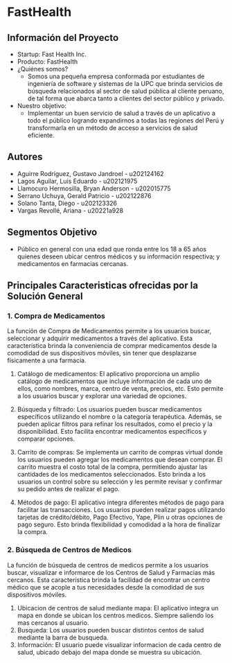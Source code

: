 # FastHealth

## Información del Proyecto

+ Startup: Fast Health Inc.
+ Producto: FastHealth
+ ¿Quiénes somos?
  - Somos una pequeña empresa conformada por estudiantes de ingeniería de software y sistemas de la UPC que brinda servicios de búsqueda relacionados al sector de salud pública al cliente peruano, de tal forma que abarca tanto a clientes del sector público y privado.
+ Nuestro objetivo:
  - Implementar un buen servicio de salud a través de un aplicativo a todo el público logrando expandirnos a todas las regiones del Perú y transformarla en un método de acceso a servicios de salud eficiente.

## Autores

+ Aguirre Rodríguez, Gustavo Jandroel - u202124162
+ Lagos Aguilar, Luis Eduardo - u202121975
+ Llamocuro Hermosilla, Bryan Anderson - u202015775
+ Serrano Uchuya, Gerald Patricio - u202122876
+ Solano Tanta, Diego - u202123326
+ Vargas Revollé, Ariana - u20221a928

## Segmentos Objetivo

+ Público en general con una edad que ronda entre los 18 a 65 años quienes deseen ubicar centros médicos y su información respectiva; y medicamentos en farmacias cercanas.

## Principales Caracteristicas ofrecidas por la Solución General

### 1. Compra de Medicamentos
La función de Compra de Medicamentos permite a los usuarios buscar, seleccionar y adquirir medicamentos a través del aplicativo. Esta característica brinda la conveniencia de comprar medicamentos desde la comodidad de sus dispositivos móviles, sin tener que desplazarse físicamente a una farmacia.

1. Catálogo de medicamentos: El aplicativo proporciona un amplio catálogo de medicamentos que incluye información de cada uno de ellos, como nombres, marca, centro de venta, precios, etc. Esto permite a los usuarios buscar y explorar una variedad de opciones.

2. Búsqueda y filtrado: Los usuarios pueden buscar medicamentos específicos utilizando el nombre o la categoría terapéutica. Además, se pueden aplicar filtros para refinar los resultados, como el precio y la disponibilidad. Esto facilita encontrar medicamentos específicos y comparar opciones.

3. Carrito de compras: Se implementa un carrito de compras virtual donde los usuarios pueden agregar los medicamentos que desean comprar. El carrito muestra el costo total de la compra, permitiendo ajustar las cantidades de los medicamentos seleccionados. Esto brinda a los usuarios un control sobre su selección y les permite revisar y confirmar su pedido antes de realizar el pago.

4. Métodos de pago: El aplicativo integra diferentes métodos de pago para facilitar las transacciones. Los usuarios pueden realizar pagos utilizando tarjetas de crédito/débito, Pago Efectivo, Yape, Plin u otras opciones de pago seguro. Esto brinda flexibilidad y comodidad a la hora de finalizar la compra.

### 2. Búsqueda de Centros de Medicos
La función de búsqueda de centros de medicos permite a los usuarios buscar, visualizar e informarce de los Centros de Salud y Farmacias más cercanos. Esta característica brinda la facilidad de encontrar un centro médico que se acople a tus necesidades desde la comodidad de sus dispositivos móviles.

1. Ubicacion de centros de salud mediante mapa: El aplicativo integra un mapa en donde se ubican los centros medicos. Siempre saliendo los mas cercanos al usuario.
2. Busqueda:  Los usuarios pueden buscar distintos centos de salud mediante la barra de busqueda.
3. Información: El usuario puede visualizar informacion de cada centro de salud, ubicado debajo del mapa donde se muestra su ubicación. 

